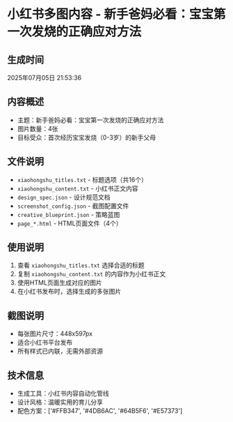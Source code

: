 # 小红书多图内容 - 新手爸妈必看：宝宝第一次发烧的正确应对方法

## 生成时间
2025年07月05日 21:53:36

## 内容概述
- 主题：新手爸妈必看：宝宝第一次发烧的正确应对方法
- 图片数量：4张
- 目标受众：首次经历宝宝发烧（0-3岁）的新手父母

## 文件说明
- `xiaohongshu_titles.txt` - 标题选项（共16个）
- `xiaohongshu_content.txt` - 小红书正文内容
- `design_spec.json` - 设计规范文档
- `screenshot_config.json` - 截图配置文件
- `creative_blueprint.json` - 策略蓝图
- `page_*.html` - HTML页面文件（4个）

## 使用说明
1. 查看 `xiaohongshu_titles.txt` 选择合适的标题
2. 复制 `xiaohongshu_content.txt` 的内容作为小红书正文
3. 使用HTML页面生成对应的图片
4. 在小红书发布时，选择生成的多张图片

## 截图说明
- 每张图片尺寸：448x597px
- 适合小红书平台发布
- 所有样式已内联，无需外部资源

## 技术信息
- 生成工具：小红书内容自动化管线
- 设计风格：温暖实用的育儿分享
- 配色方案：['#FFB347', '#4DB6AC', '#64B5F6', '#E57373']
